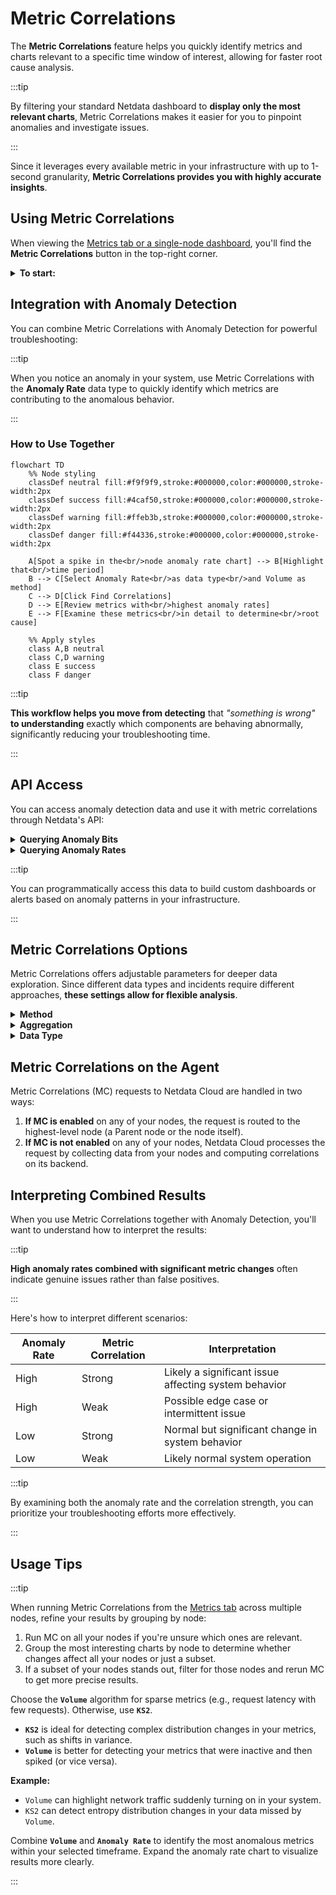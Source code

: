 # Metric Correlations

The **Metric Correlations** feature helps you quickly identify metrics and charts relevant to a specific time window of interest, allowing for faster root cause analysis.

:::tip

By filtering your standard Netdata dashboard to **display only the most relevant charts**, Metric Correlations makes it easier for you to pinpoint anomalies and investigate issues.

:::

Since it leverages every available metric in your infrastructure with up to 1-second granularity, **Metric Correlations provides you with highly accurate insights**.

## Using Metric Correlations

When viewing the [Metrics tab or a single-node dashboard](/docs/dashboards-and-charts/metrics-tab-and-single-node-tabs.md), you'll find the **Metric Correlations** button in the top-right corner.

<details>
<summary><strong>To start:</strong></summary><br/>

1. Click **Metric Correlations**.
2. Highlight a selection of metrics on a single chart. **The selected timeframe must be at least 15 seconds**.
3. The menu displays details about your selected area and reference baseline. Metric Correlations compares your highlighted window to a reference baseline, which is four times its length and precedes it immediately.
4. Click **Find Correlations**.

:::note

This button is only active if you've selected a valid timeframe.

:::

5. **The process evaluates all your available metrics and returns a filtered Netdata dashboard** showing only the most changed metrics between the baseline and your highlighted window.
6. If needed, select another window and press **Find Correlations** again to refine your analysis.

</details>

## Integration with Anomaly Detection

You can combine Metric Correlations with Anomaly Detection for powerful troubleshooting:

:::tip

When you notice an anomaly in your system, use Metric Correlations with the **Anomaly Rate** data type to quickly identify which metrics are contributing to the anomalous behavior.

:::

### How to Use Together

```mermaid
flowchart TD
    %% Node styling
    classDef neutral fill:#f9f9f9,stroke:#000000,color:#000000,stroke-width:2px
    classDef success fill:#4caf50,stroke:#000000,color:#000000,stroke-width:2px
    classDef warning fill:#ffeb3b,stroke:#000000,color:#000000,stroke-width:2px
    classDef danger fill:#f44336,stroke:#000000,color:#000000,stroke-width:2px
    
    A[Spot a spike in the<br/>node anomaly rate chart] --> B[Highlight that<br/>time period]
    B --> C[Select Anomaly Rate<br/>as data type<br/>and Volume as method]
    C --> D[Click Find Correlations]
    D --> E[Review metrics with<br/>highest anomaly rates]
    E --> F[Examine these metrics<br/>in detail to determine<br/>root cause]
    
    %% Apply styles
    class A,B neutral
    class C,D warning
    class E success
    class F danger
```

:::tip

**This workflow helps you move from detecting** that *"something is wrong"* **to understanding** exactly which components are behaving abnormally, significantly reducing your troubleshooting time.

:::

## API Access

You can access anomaly detection data and use it with metric correlations through Netdata's API:

<details>
<summary><strong>Querying Anomaly Bits</strong></summary><br/>

To get the anomaly bits for any metric, add the `options=anomaly-bit` parameter to your API query:

```
https://your-netdata-node/api/v1/data?chart=system.cpu&dimensions=user&after=-60&options=anomaly-bit
```

Sample response:

```json
{
  "labels": [
    "time",
    "user"
  ],
  "data": [
    [
      1684852570,
      0
    ],
    [
      1684852569,
      0
    ],
    [
      1684852568,
      0
    ],
    [
      1684852567,
      0
    ],
    [
      1684852566,
      0
    ],
    [
      1684852565,
      0
    ],
    [
      1684852564,
      0
    ],
    [
      1684852563,
      0
    ],
    [
      1684852562,
      0
    ],
    [
      1684852561,
      0
    ]
  ]
}
```

</details>

<details>
<summary><strong>Querying Anomaly Rates</strong></summary><br/>

For anomaly rates over a time window, use the same parameter but with aggregated data:

```
https://your-netdata-node/api/v1/data?chart=system.cpu&dimensions=user&after=-600&before=0&points=10&options=anomaly-bit
```

Sample response showing the percentage of time each metric was anomalous:

```json
{
  "labels": [
    "time",
    "user"
  ],
  "data": [
    [
      1684852770,
      0
    ],
    [
      1684852710,
      20
    ],
    [
      1684852650,
      0
    ],
    [
      1684852590,
      10
    ],
    [
      1684852530,
      0
    ],
    [
      1684852470,
      0
    ],
    [
      1684852410,
      30
    ],
    [
      1684852350,
      0
    ],
    [
      1684852290,
      0
    ],
    [
      1684852230,
      0
    ]
  ]
}
```

</details>

:::tip

You can programmatically access this data to build custom dashboards or alerts based on anomaly patterns in your infrastructure.

:::

## Metric Correlations Options

Metric Correlations offers adjustable parameters for deeper data exploration. Since different data types and incidents require different approaches, **these settings allow for flexible analysis**.

<details>
<summary><strong>Method</strong></summary><br/>

Two algorithms are available for scoring metrics based on changes between the baseline and highlight windows:

* **`KS2` (Kolmogorov-Smirnov Test)**: A statistical method comparing distributions between the highlighted and baseline windows to detect significant changes. [Implementation details](https://github.com/netdata/netdata/blob/d917f9831c0a1638ef4a56580f321eb6c9a88037/database/metric_correlations.c#L212).
* **`Volume`**: A heuristic approach based on percentage change in averages, designed to handle edge cases. [Implementation details](https://github.com/netdata/netdata/blob/d917f9831c0a1638ef4a56580f321eb6c9a88037/database/metric_correlations.c#L516).

</details>

<details>
<summary><strong>Aggregation</strong></summary><br/>

To accommodate different window lengths, Netdata aggregates your raw data as needed. The default aggregation method is `Average`, but you can also choose `Median`, `Min`, `Max`, or `Stddev`.
</details>

<details>
<summary><strong>Data Type</strong></summary><br/>

Netdata assigns an [Anomaly Bit](https://github.com/netdata/netdata/tree/master/src/ml#anomaly-bit) to each of your metrics in real-time, flagging whether it deviates significantly from normal behavior. You can analyze either raw data or anomaly rates:

* **`Metrics`**: Runs Metric Correlations on your raw metric values.
* **`Anomaly Rate`**: Runs Metric Correlations on anomaly rates for each of your metrics.

</details>

## Metric Correlations on the Agent

Metric Correlations (MC) requests to Netdata Cloud are handled in two ways:

1. **If MC is enabled** on any of your nodes, the request is routed to the highest-level node (a Parent node or the node itself).
2. **If MC is not enabled** on any of your nodes, Netdata Cloud processes the request by collecting data from your nodes and computing correlations on its backend.

## Interpreting Combined Results

When you use Metric Correlations together with Anomaly Detection, you'll want to understand how to interpret the results:

:::tip

**High anomaly rates combined with significant metric changes** often indicate genuine issues rather than false positives.

:::

Here's how to interpret different scenarios:

| Anomaly Rate | Metric Correlation | Interpretation                                       |
|--------------|--------------------|------------------------------------------------------|
| High         | Strong             | Likely a significant issue affecting system behavior |
| High         | Weak               | Possible edge case or intermittent issue             |
| Low          | Strong             | Normal but significant change in system behavior     |
| Low          | Weak               | Likely normal system operation                       |

:::tip

By examining both the anomaly rate and the correlation strength, you can prioritize your troubleshooting efforts more effectively.

:::

## Usage Tips

:::tip

When running Metric Correlations from the [Metrics tab](/docs/dashboards-and-charts/metrics-tab-and-single-node-tabs.md) across multiple nodes, refine your results by grouping by node:

1. Run MC on all your nodes if you're unsure which ones are relevant.
2. Group the most interesting charts by node to determine whether changes affect all your nodes or just a subset.
3. If a subset of your nodes stands out, filter for those nodes and rerun MC to get more precise results.

Choose the **`Volume`** algorithm for sparse metrics (e.g., request latency with few requests). Otherwise, use **`KS2`**.

- **`KS2`** is ideal for detecting complex distribution changes in your metrics, such as shifts in variance.
- **`Volume`** is better for detecting your metrics that were inactive and then spiked (or vice versa).

**Example:**

- `Volume` can highlight network traffic suddenly turning on in your system.
- `KS2` can detect entropy distribution changes in your data missed by `Volume`.

Combine **`Volume`** and **`Anomaly Rate`** to identify the most anomalous metrics within your selected timeframe. Expand the anomaly rate chart to visualize results more clearly.

:::
